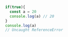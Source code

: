 ```javascript
if(true){
  const a = 20
  console.log(a) // 20
}
console.log(a)
// Uncaught ReferenceError

```
